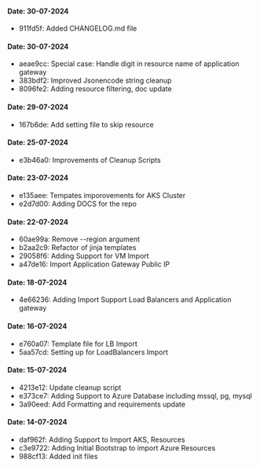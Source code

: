 #### Date: 30-07-2024
 * 911fd5f: Added CHANGELOG.md file

#### Date: 30-07-2024
 * aeae9cc: Special case: Handle digit in resource name of application gateway
 * 383bdf2: Improved Jsonencode string cleanup
 * 8096fe2: Adding resource filtering, doc update

#### Date: 29-07-2024
 * 167b6de: Add setting file to skip resource

#### Date: 25-07-2024
 * e3b46a0: Improvements of Cleanup Scripts

#### Date: 23-07-2024
 * e135aee: Tempates imporovements for AKS Cluster
 * e2d7d00: Adding DOCS for the repo

#### Date: 22-07-2024
 * 60ae99a: Remove --region argument
 * b2aa2c9: Refactor of jinja templates
 * 29058f6: Adding Support for VM Import
 * a47de16: Import Application Gateway Public IP

#### Date: 18-07-2024
 * 4e66236: Adding Import Support Load Balancers and Application gateway

#### Date: 16-07-2024
 * e760a07: Template file for LB Import
 * 5aa57cd: Setting up for LoadBalancers Import

#### Date: 15-07-2024
 * 4213e12: Update cleanup script
 * e373ce7: Adding Support to Azure Database including mssql, pg, mysql
 * 3a90eed: Add Formatting and requirements update

#### Date: 14-07-2024
 * daf962f: Adding Support to Import AKS, Resources
 * c3e9722: Adding Initial Bootstrap to import Azure Resources
 * 988cf13: Added init files